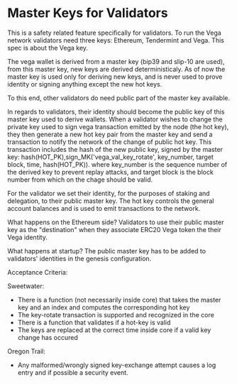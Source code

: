 # Master Keys for Validators

This is a safety related feature specifically for validators. To run the Vega network validators need three keys: Ethereum, Tendermint and Vega. This spec is about the Vega key. 

The vega wallet is derived from a master key (bip39 and slip-10 are used), from this master key, new keys are derived deterministicaly. As of now the master key is used only for deriving new keys, and is never used to prove identity or signing anything except the new hot keys.

To this end, other validators do need public part of the master key available.

In regards to validators, their identity should become the public key of this master key used to derive wallets.
When a validator wishes to change the private key used to sign vega transaction emitted by the node (the hot key), they then generate a new hot key pair from the master key and send a transaction to notify the network of the change of public hot key. This transaction includes the hash of the new public key, signed by the master key:
    hash(HOT_PK),sign_MK('vega_val_key_rotate', key_number, target block, time, hash(HOT_PK)).
where key_number is the sequence number of the derived key to prevent replay attacks, and target block is the block number from which on the chage should be valid.

For the validator we set their identity, for the purposes of staking and delegation, to their public master key. The hot key controls the general account balances and is used to emit transactions to the network.

What happens on the Ethereum side? Validators to use their public master key as the "destination" when they associate ERC20 Vega token the their Vega identity.   

What happens at startup? The public master key has to be added to validators' identities in the genesis configuration.

Acceptance Criteria:

Sweetwater:
- There is a function (not necessarily inside core) that takes the master key and an index and computes the corresponding hot key
- The key-rotate transaction is supported and recognized in the core
- There is a function that validates if a hot-key is valid 
- The keys are replaced at the correct time inside core if a valid key change has occured

Oregon Trail:
- Any malformed/wrongly signed key-exchange attempt causes a log entry and if possible a security event.










